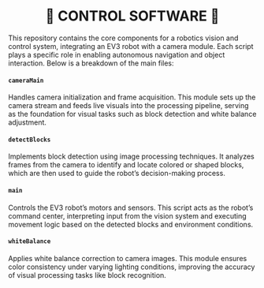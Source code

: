 <h1 align="center">🛑 CONTROL SOFTWARE 🛑</h1>
This repository contains the core components for a robotics vision and control system, integrating an EV3 robot with a camera module. Each script plays a specific role in enabling autonomous navigation and object interaction. Below is a breakdown of the main files:

#### `cameraMain`
Handles camera initialization and frame acquisition. This module sets up the camera stream and feeds live visuals into the processing pipeline, serving as the foundation for visual tasks such as block detection and white balance adjustment.

#### `detectBlocks`
Implements block detection using image processing techniques. It analyzes frames from the camera to identify and locate colored or shaped blocks, which are then used to guide the robot’s decision-making process.

#### `main`
Controls the EV3 robot’s motors and sensors. This script acts as the robot’s command center, interpreting input from the vision system and executing movement logic based on the detected blocks and environment conditions.

#### `whiteBalance`
Applies white balance correction to camera images. This module ensures color consistency under varying lighting conditions, improving the accuracy of visual processing tasks like block recognition.
